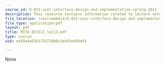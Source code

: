 ```yaml
---
course_id: 6-831-user-interface-design-and-implementation-spring-2011
description: This resource contains information related to lecture notes.
file_location: /coursemedia/6-831-user-interface-design-and-implementation-spring-2011/e439a4a538175371008c3e492ed59443_MIT6_831S11_lec13.pdf
file_type: application/pdf
layout: pdf
title: MIT6_831S11_lec13.pdf
type: course
uid: e439a4a538175371008c3e492ed59443

---
```

None